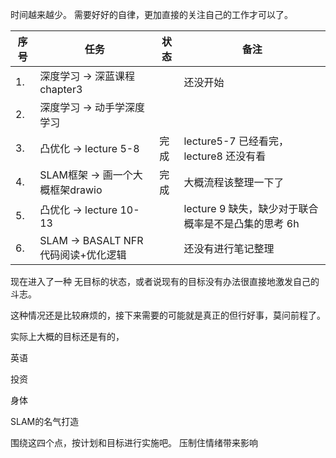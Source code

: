 <!--
 * @Author: Liu Weilong
 * @Date: 2021-06-20 21:53:10
 * @LastEditors: Liu Weilong
 * @LastEditTime: 2021-06-26 20:02:45
 * @Description: 
-->

时间越来越少。
需要好好的自律，更加直接的关注自己的工作才可以了。

序号|任务|状态|备注
---|---|---|---
1. |深度学习 -> 深蓝课程chapter3||还没开始
2. |深度学习 -> 动手学深度学习||
3. |凸优化 -> lecture 5-8 |完成| lecture5-7 已经看完，lecture8 还没有看
4. |SLAM框架 -> 画一个大概框架drawio|完成|大概流程该整理一下了
5. |凸优化 -> lecture 10-13|| lecture 9 缺失，缺少对于联合概率是不是凸集的思考  6h
6. |SLAM -> BASALT NFR 代码阅读+优化逻辑||还没有进行笔记整理


现在进入了一种 无目标的状态，或者说现有的目标没有办法很直接地激发自己的斗志。

这种情况还是比较麻烦的，接下来需要的可能就是真正的但行好事，莫问前程了。

实际上大概的目标还是有的，

英语

投资

身体

SLAM的名气打造

围绕这四个点，按计划和目标进行实施吧。 压制住情绪带来影响
